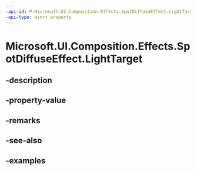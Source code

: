 ```yaml
---
-api-id: P:Microsoft.UI.Composition.Effects.SpotDiffuseEffect.LightTarget
-api-type: winrt property
---
```


<!-- Property syntax.
public Vector3 LightTarget { get;  set; }
-->

# Microsoft.UI.Composition.Effects.SpotDiffuseEffect.LightTarget

## -description

## -property-value

## -remarks

## -see-also

## -examples

